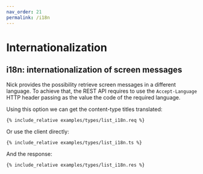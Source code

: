 ```yaml
---
nav_order: 21
permalink: /i18n
---
```


# Internationalization

## i18n: internationalization of screen messages

Nick provides the possibility retrieve screen messages in a different language. To achieve that, the REST API requires to use the `Accept-Language` HTTP header passing as the value the code of the required language.

Using this option we can get the content-type titles translated:

```
{% include_relative examples/types/list_i18n.req %}
```

Or use the client directly:

```
{% include_relative examples/types/list_i18n.ts %}
```

And the response:

```
{% include_relative examples/types/list_i18n.res %}
```
